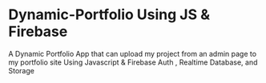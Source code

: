 # Dynamic-Portfolio Using JS & Firebase
A Dynamic Portfolio App that can upload my project from an admin page to my portfolio site Using Javascript & Firebase Auth , Realtime Database, and Storage
